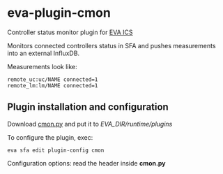 # eva-plugin-cmon

Controller status monitor plugin for [EVA ICS](https://www.eva-ics.com/)

Monitors connected controllers status in SFA and pushes measurements into an
external InfluxDB.

Measurements look like:

```
remote_uc:uc/NAME connected=1
remote_lm:lm/NAME connected=1
```

## Plugin installation and configuration

Download
[cmon.py](https://raw.githubusercontent.com/alttch/eva-plugin-cmon/main/cmon.py)
and put it to *EVA_DIR/runtime/plugins*

To configure the plugin, exec:

```shell
eva sfa edit plugin-config cmon
```

Configuration options: read the header inside **cmon.py**
